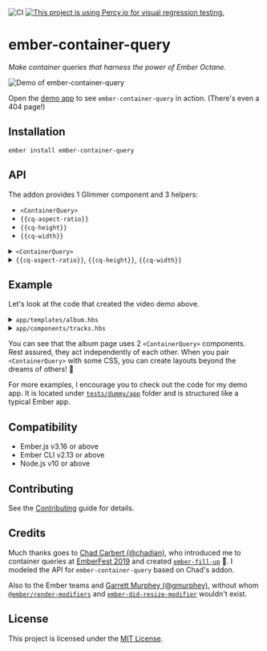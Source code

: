 ![CI](https://github.com/ijlee2/ember-container-query/workflows/CI/badge.svg)
[![This project is using Percy.io for visual regression testing.](https://percy.io/static/images/percy-badge.svg)](https://percy.io/Isaac/ember-container-query)

ember-container-query
==============================================================================

_Make container queries that harness the power of Ember Octane._

![Demo of ember-container-query](https://user-images.githubusercontent.com/16869656/82177207-72699c00-989e-11ea-9cb6-2e388c5e98c0.gif)

Open the [demo app](https://ember-container-query.herokuapp.com/) to see `ember-container-query` in action. (There's even a 404 page!)


Installation
------------------------------------------------------------------------------

```
ember install ember-container-query
```


API
------------------------------------------------------------------------------

The addon provides 1 Glimmer component and 3 helpers:

- `<ContainerQuery>`
- `{{cq-aspect-ratio}}`
- `{{cq-height}}`
- `{{cq-width}}`


<details>
<summary><code>&lt;ContainerQuery&gt;</code></summary>

The component uses `...attributes` so that you can pass `class` or [`local-class`](https://github.com/salsify/ember-css-modules) _for styling_.<sup>1</sup>

It also accepts these arguments:

| Name | Required | Description | Type |
|--|:--:|--|--|
| @features | Yes<sup>2</sup> | Container query definitions | POJO |
| @dataAttributePrefix | No | Prefix for data attributes | string |
| @debounce | No | Debounce time for resize (ms) | number ≥ 0 |

The component returns a few values that you can consume:

| Name | Yielded | Description | Type |
|--|:--:|--|--|
| features | Yes | Container query results | POJO |
| dimensions | Yes | Container dimensions | POJO |
| data-container-query-_{featureName}_ | No | Data attributes for CSS selector | HTML data attribute |

<sup>1. Do refrain from overusing splattributes (e.g. pass a `{{did-insert}}` modifier to fetch data), since the component's API may change and cause unexpected results. Practice separation of concerns when possible. For example, data fetching can be handled by another element or [`@use` decorator](https://github.com/emberjs/rfcs/blob/use-and-resources/text/0567-use-and-resources.md).</sup>

<sup>2. The component renders without error when `@features` isn't provided. In practice, you will always want to set `@features`.</sup>

</details>


<details>
<summary><code>{{cq-aspect-ratio}}</code>, <code>{{cq-height}}</code>, <code>{{cq-width}}</code></summary>

All helpers accept these arguments:

| Name | Required | Description | Type |
|--|:--:|--|--|
| min | Yes<sup>1</sup> | Lower bound for feature<sup>2</sup> | number ≥ 0 |
| max | Yes<sup>1</sup> | Upper bound for feature<sup>2</sup> | number ≥ 0 |

<sup>1. The helpers use default values of `min = 0` and `max = Infinity`, and assume the inequalities `min ≤ x < max`. In practice, you will always want to set `min` or `max` (or both).</sup>

<sup>2. Aspect ratio is unitless. Height and width have the unit of pixel.</sup>

</details>


Example
------------------------------------------------------------------------------

Let's look at the code that created the video demo above.

<details>
<summary><code>app/templates/album.hbs</code></summary>

```handlebars
<ContainerQuery
  @features={{hash
    large=(cq-width min=960)
    tall=(cq-height min=400)
  }}
  as |CQ|
>
  {{#let
    (and CQ.features.large CQ.features.tall)
    as |showLyrics|
  }}
    <section local-class="container {{if showLyrics "with-lyrics"}}">
      <header local-class="album-header">
        <h1>{{@model.name}}</h1>
        <p>by <strong>{{@model.band.name}}</strong></p>
      </header>

      <div local-class="album-tracks">
        <Tracks
          @tracks={{@model.tracks}}
        />
      </div>

      {{#if showLyrics}}
        <div local-class="track-lyrics" tabindex="0">
          <Lyrics
            @lyrics={{this.currentTrack.lyrics}}
          />
        </div>
      {{/if}}
    </section>
  {{/let}}
</ContainerQuery>
```

</details>

<details>
<summary><code>app/components/tracks.hbs</code></summary>

```handlebars
<ContainerQuery
  @features={{hash
    small=(cq-width max=480)
    medium=(cq-width min=480 max=640)
    large=(cq-width min=640)
    tall=(cq-height min=320)
  }}
  as |CQ|
>
  {{#if (and CQ.features.large CQ.features.tall)}}
    <Tracks::Table
      @tracks={{@tracks}}
    />

  {{else}}
    <Tracks::List
      @numColumns={{
        if CQ.features.small 1
        (if CQ.features.medium 2 3)
      }}
      @tracks={{@tracks}}
    />

  {{/if}}
</ContainerQuery>
```

</details>

You can see that the album page uses 2 `<ContainerQuery>` components. Rest assured, they act independently of each other. When you pair `<ContainerQuery>` with some CSS, you can create layouts beyond the dreams of others! 🙌

For more examples, I encourage you to check out the code for my demo app. It is located under [`tests/dummy/app`](https://github.com/ijlee2/ember-container-query/tree/master/tests/dummy/app) folder and is structured like a typical Ember app.


Compatibility
------------------------------------------------------------------------------

* Ember.js v3.16 or above
* Ember CLI v2.13 or above
* Node.js v10 or above


Contributing
------------------------------------------------------------------------------

See the [Contributing](CONTRIBUTING.md) guide for details.


Credits
------------------------------------------------------------------------------

Much thanks goes to [Chad Carbert (@chadian)](https://github.com/chadian), who introduced me to container queries at [EmberFest 2019](https://www.youtube.com/watch?v=RIdjk9_RSBY) and created [`ember-fill-up`](https://github.com/chadian/ember-fill-up) 🌟. I modeled the API for `ember-container-query` based on Chad's addon.

Also to the Ember teams and [Garrett Murphey (@gmurphey)](https://github.com/gmurphey), without whom [`@ember/render-modifiers`](https://github.com/emberjs/ember-render-modifiers) and [`ember-did-resize-modifier`](https://github.com/gmurphey/ember-did-resize-modifier) wouldn't exist.


License
------------------------------------------------------------------------------

This project is licensed under the [MIT License](LICENSE.md).